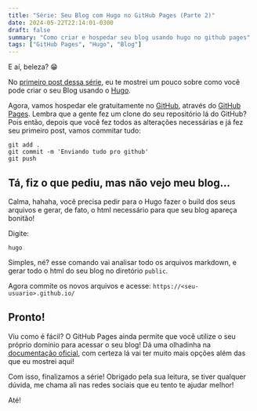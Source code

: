 ```yaml
---
title: "Série: Seu Blog com Hugo no GitHub Pages (Parte 2)"
date: 2024-05-22T22:14:01-0300
draft: false
summary: "Como criar e hospedar seu blog usando hugo no github pages"
tags: ["GitHub Pages", "Hugo", "Blog"]
---
```

E aí, beleza? :grin:

No [primeiro post dessa série](/posts/seu-blog-com-hugo-no-github-pages-parte-1), eu te mostrei um pouco sobre como você pode criar o seu Blog usando o [Hugo](https://gohugo.io/).

Agora, vamos hospedar ele gratuitamente no [GitHub](https://github.com), através do [GitHub Pages](https://pages.github.com). Lembra que a gente fez um clone do seu repositório lá do GitHub? Pois então, depois que você fez todos as alterações necessárias e já fez seu primeiro post, vamos commitar tudo:
```
git add .
git commit -m 'Enviando tudo pro github'
git push
```

## Tá, fiz o que pediu, mas não vejo meu blog...
Calma, hahaha, você precisa pedir para o Hugo fazer o build dos seus arquivos e gerar, de fato, o html necessário para que seu blog apareça bonitão!

Digite:
```
hugo
```

Simples, né? esse comando vai analisar todo os arquivos markdown, e gerar todo o html do seu blog no diretório `public`.

Agora commite os novos arquivos e acesse: `https://<seu-usuario>.github.io/`

## Pronto!

Viu como é fácil? O GitHub Pages ainda permite que você utilize o seu próprio domínio para acessar o seu blog! Dá uma olhadinha na [documentação oficial](https://docs.github.com/pt/pages), com certeza lá vai ter muito mais opções além das que eu mostrei aqui!

Com isso, finalizamos a série! Obrigado pela sua leitura, se tiver qualquer dúvida, me chama ali nas redes sociais que eu tento te ajudar melhor!

Até!
